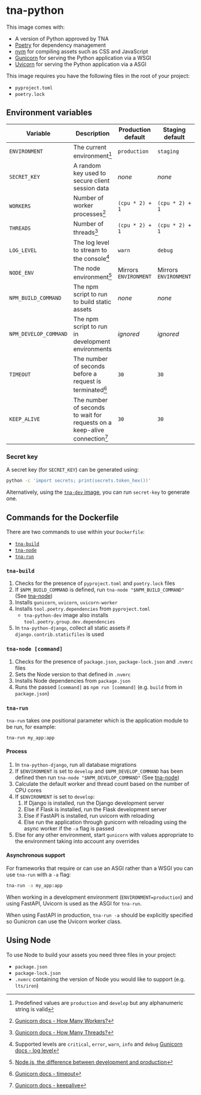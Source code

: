 # tna-python

This image comes with:

- A version of Python approved by TNA
- [Poetry](https://python-poetry.org/) for dependency management
- [nvm](https://github.com/nvm-sh/nvm) for compiling assets such as CSS and JavaScript
- [Gunicorn](https://gunicorn.org/) for serving the Python application via a WSGI
- [Uvicorn](https://www.uvicorn.org/) for serving the Python application via a ASGI

This image requires you have the following files in the root of your project:

- `pyproject.toml`
- `poetry.lock`

## Environment variables

| Variable              | Description                                                               | Production default    | Staging default       | Develop default       | Other default         |
| --------------------- | ------------------------------------------------------------------------- | --------------------- | --------------------- | --------------------- | --------------------- |
| `ENVIRONMENT`         | The current environment[^1]                                               | `production`          | `staging`             | `develop`             | _none_                |
| `SECRET_KEY`          | A random key used to secure client session data                           | _none_                | _none_                | _none_                | _none_                |
| `WORKERS`             | Number of worker processes[^2]                                            | `(cpu * 2) + 1`       | `(cpu * 2) + 1`       | `3`                   | `(cpu * 2) + 1`       |
| `THREADS`             | Number of threads[^3]                                                     | `(cpu * 2) + 1`       | `(cpu * 2) + 1`       | `3`                   | `(cpu * 2) + 1`       |
| `LOG_LEVEL`           | The log level to stream to the console[^4]                                | `warn`                | `debug`               | `debug`               | `info`                |
| `NODE_ENV`            | The node environment[^5]                                                  | Mirrors `ENVIRONMENT` | Mirrors `ENVIRONMENT` | Mirrors `ENVIRONMENT` | Mirrors `ENVIRONMENT` |
| `NPM_BUILD_COMMAND`   | The npm script to run to build static assets                              | _none_                | _none_                | _none_                | _none_                |
| `NPM_DEVELOP_COMMAND` | The npm script to run in development environments                         | _ignored_             | _ignored_             | _none_                | _ignored_             |
| `TIMEOUT`             | The number of seconds before a request is terminated[^6]                  | `30`                  | `30`                  | `600`                 | `30`                  |
| `KEEP_ALIVE`          | The number of seconds to wait for requests on a keep-alive connection[^7] | `30`                  | `30`                  | `5`                   | `5`                   |

[^1]: Predefined values are `production` and `develop` but any alphanumeric string is valid
[^2]: [Gunicorn docs - How Many Workers?](https://docs.gunicorn.org/en/latest/design.html#how-many-workers)
[^3]: [Gunicorn docs - How Many Threads?](https://docs.gunicorn.org/en/latest/design.html#how-many-threads)
[^4]: Supported levels are `critical`, `error`, `warn`, `info` and `debug` [Gunicorn docs - log level](https://docs.gunicorn.org/en/latest/settings.html?highlight=log#loglevel)
[^5]: [Node.js, the difference between development and production](https://nodejs.dev/en/learn/nodejs-the-difference-between-development-and-production/)
[^6]: [Gunicorn docs - timeout](https://docs.gunicorn.org/en/stable/settings.html#timeout)
[^7]: [Gunicorn docs - keepalive](https://docs.gunicorn.org/en/stable/settings.html#keepalive)

### Secret key

A secret key (for `SECRET_KEY`) can be generated using:

```sh
python -c 'import secrets; print(secrets.token_hex())'
```

Alternatively, using the [`tna-dev` image](https://github.com/nationalarchives/docker/tree/main/docker/tna-python-dev), you can run `secret-key` to generate one.

## Commands for the Dockerfile

There are two commands to use within your `Dockerfile`:

- [`tna-build`](#tna-build)
- [`tna-node`](#tna-node-command)
- [`tna-run`](#tna-run)

### `tna-build`

1. Checks for the presence of `pyproject.toml` and `poetry.lock` files
1. If `$NPM_BUILD_COMMAND` is defined, run `tna-node "$NPM_BUILD_COMMAND"` (See [tna-node](#tna-node-command))
1. Installs `gunicorn`, `uvicorn`, `uvicorn-worker`
1. Installs `tool.poetry.dependencies` from `pyproject.toml`
    - `tna-python-dev` image also installs `tool.poetry.group.dev.dependencies`
1. In `tna-python-django`, collect all static assets if `django.contrib.staticfiles` is used

### `tna-node [command]`

1. Checks for the presence of `package.json`, `package-lock.json` and `.nvmrc` files
1. Sets the Node version to that defined in `.nvmrc`
1. Installs Node dependencies from `package.json`
1. Runs the passed `[command]` as `npm run [command]` (e.g. `build` from in `package.json`)

### `tna-run`

`tna-run` takes one positional parameter which is the application module to be run, for example:

```sh
tna-run my_app:app
```

#### Process

1. In `tna-python-django`, run all database migrations
1. If `$ENVIRONMENT` is set to `develop` and `$NPM_DEVELOP_COMMAND` has been defined then run `tna-node "$NPM_DEVELOP_COMMAND"` (See [tna-node](#tna-node))
1. Calculate the default worker and thread count based on the number of CPU cores
1. If `$ENVIRONMENT` is set to `develop`:
    1. If Django is installed, run the Django development server
    1. Else if Flask is installed, run the Flask development server
    1. Else if FastAPI is installed, run uvicorn with reloading
    1. Else run the application through gunicorn with reloading using the async worker if the `-a` flag is passed
1. Else for any other environment, start `gunicorn` with values appropriate to the environment taking into account any overrides

#### Asynchronous support

For frameworks that require or can use an ASGI rather than a WSGI you can use `tna-run` with a `-a` flag:

```sh
tna-run -a my_app:app
```

When working in a development environment (`ENVIRONMENT=production`) and using FastAPI, Uvicorn is used as the ASGI for `tna-run`.

When using FastAPI in production, `tna-run -a` should be explicitly specified so Gunicron can use the Uvicorn worker class.

## Using Node

To use Node to build your assets you need three files in your project:

- `package.json`
- `package-lock.json`
- `.nvmrc` containing the version of Node you would like to support (e.g. `lts/iron`)
